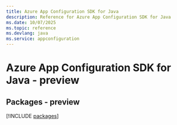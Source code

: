 ```yaml
---
title: Azure App Configuration SDK for Java
description: Reference for Azure App Configuration SDK for Java
ms.date: 10/07/2025
ms.topic: reference
ms.devlang: java
ms.service: appconfiguration
---
```

# Azure App Configuration SDK for Java - preview
## Packages - preview
[!INCLUDE [packages](app-configuration-index.md)]